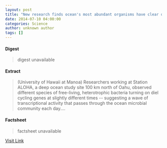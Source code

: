 ```yaml
---
layout: post
title: "New research finds ocean's most abundant organisms have clear daily cycles"
date: 2014-07-10 04:00:00
categories: Science
author: unknown author
tags: []
---
```



#### Digest
>digest unavailable

#### Extract
>(University of Hawaii at Manoa) Researchers working at Station ALOHA, a deep ocean study site 100 km north of Oahu, observed different species of free-living, heterotrophic bacteria turning on diel cycling genes at slightly different times -- suggesting a wave of transcriptional activity that passes through the ocean microbial community each day....

#### Factsheet
>factsheet unavailable

[Visit Link](http://www.eurekalert.org/pub_releases/2014-07/uoha-nrf070314.php)


